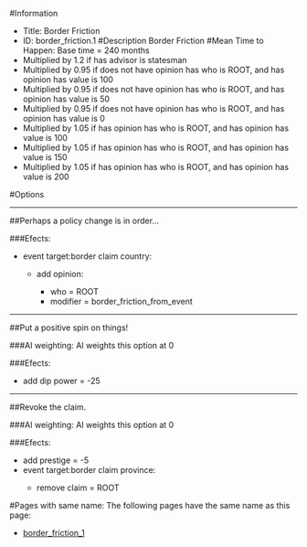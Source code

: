 #Information
 - Title: Border Friction
 - ID: border_friction.1
#Description
Border Friction
#Mean Time to Happen:
Base time = 240 months
 - Multiplied by 1.2 if has advisor is statesman
 - Multiplied by 0.95 if does not have opinion has who is ROOT, and has opinion has value is 100
 - Multiplied by 0.95 if does not have opinion has who is ROOT, and has opinion has value is 50
 - Multiplied by 0.95 if does not have opinion has who is ROOT, and has opinion has value is 0
 - Multiplied by 1.05 if has opinion has who is ROOT, and has opinion has value is 100
 - Multiplied by 1.05 if has opinion has who is ROOT, and has opinion has value is 150
 - Multiplied by 1.05 if has opinion has who is ROOT, and has opinion has value is 200

#Options

___
##Perhaps a policy change is in order...

###Efects:<ul><li>event target:border claim country:</li><ul><li>add opinion:</li><ul><li>who = ROOT</li><li>modifier = border_friction_from_event</li></ul></ul></ul>

___
##Put a positive spin on things!

###AI weighting:
AI weights this option at 0


###Efects:<ul><li>add dip power = -25</li></ul>

___
##Revoke the claim.

###AI weighting:
AI weights this option at 0


###Efects:<ul><li>add prestige = -5</li><li>event target:border claim province:</li><ul><li>remove claim = ROOT</li></ul></ul>


#Pages with same name:
The following pages have the same name as this page:
 - [border_friction_1](border_friction_1.md)
